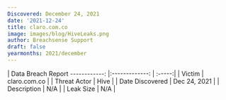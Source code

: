 ```yaml
---
Discovered: December 24, 2021
date: '2021-12-24'
title: claro.com.co
image: images/blog/HiveLeaks.png
author: Breachsense Support
draft: false
yearmonths: 2021/december
---
```



| Data Breach Report
------------:   |:-------------:    | :-----:|
| Victim    | claro.com.co      | 
| Threat Actor    | Hive      | 
| Date Discovered    | Dec 24, 2021      | 
| Description    | N/A      | 
| Leak Size    | N/A      | 

